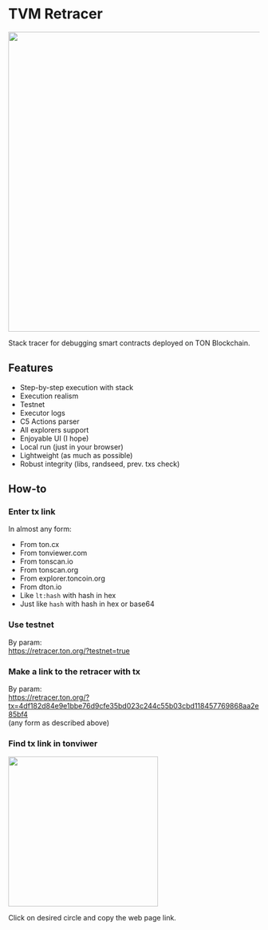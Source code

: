 # TVM Retracer

<img width="600px" src="https://github.com/user-attachments/assets/23bbea7a-f2c8-40e3-b185-b1ae3c0f0913"/>

Stack tracer for debugging smart contracts deployed on TON Blockchain.

## Features

-   Step-by-step execution with stack
-   Execution realism
-   Testnet
-   Executor logs
-   C5 Actions parser
-   All explorers support
-   Enjoyable UI (I hope)
-   Local run (just in your browser)
-   Lightweight (as much as possible)
-   Robust integrity (libs, randseed, prev. txs check)

## How-to

### Enter tx link

In almost any form:

-   From ton.cx
-   From tonviewer.com
-   From tonscan.io
-   From tonscan.org
-   From explorer.toncoin.org
-   From dton.io
-   Like `lt:hash` with hash in hex
-   Just like `hash` with hash in hex or base64

### Use testnet

By param: \
https://retracer.ton.org/?testnet=true

### Make a link to the retracer with tx

By param: \
https://retracer.ton.org/?tx=4df182d84e9e1bbe76d9cfe35bd023c244c55b03cbd118457769868aa2e85bf4 \
(any form as described above)

### Find tx link in tonviwer

<img width="300px" src="https://github.com/user-attachments/assets/72dcf4a1-4bec-4820-9da5-1ef45f12a0e8"/>

Click on desired circle and copy the web page link.
